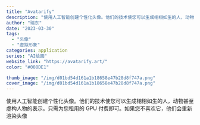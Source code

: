 ```yaml
---
title: "Avatarify"
description: "使用人工智能创建个性化头像。他们的技术使您可以生成栩栩如生的人，动物甚至虚构人物的表示。只需为您租用的 GPU 付费即可"
author: "瑞东"
date: "2023-03-30"
tags:
  - "头像"
  - "虚拟形象"
categories: application
series: "AI绘画"
website_link: "https://avatarify.art/"
color: "#008DE1"

thumb_image: "/img/d01bd54d161a1b18658e47b28d8f747a.png"
cover_image: "/img/d01bd54d161a1b18658e47b28d8f747a.png"
---
```


使用人工智能创建个性化头像。他们的技术使您可以生成栩栩如生的人，动物甚至虚构人物的表示。只需为您租用的 GPU 付费即可。如果您不喜欢它，他们会重新渲染头像
